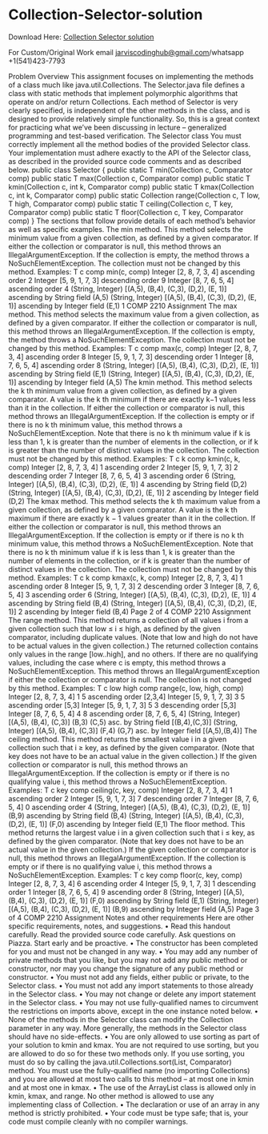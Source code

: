 # Collection-Selector-solution

Download Here: [Collection Selector solution](https://jarviscodinghub.com/assignment/collection-selector-solution/)

For Custom/Original Work email jarviscodinghub@gmail.com/whatsapp +1(541)423-7793

Problem Overview This assignment focuses on implementing the methods of a class much like java.util.Collections. The Selector.java file defines a class with static methods that implement polymorphic algorithms that operate on and/or return Collections. Each method of Selector is very clearly specified, is independent of the other methods in the class, and is designed to provide relatively simple functionality. So, this is a great context for practicing what we’ve been discussing in lecture – generalized programming and test-based verification. The Selector class You must correctly implement all the method bodies of the provided Selector class. Your implementation must adhere exactly to the API of the Selector class, as described in the provided source code comments and as described below. public class Selector { public static T min(Collection c, Comparator comp) public static T max(Collection c, Comparator comp) public static T kmin(Collection c, int k, Comparator comp) public static T kmax(Collection c, int k, Comparator comp) public static Collection range(Collection c, T low, T high, Comparator comp) public static T ceiling(Collection c, T key, Comparator comp) public static T floor(Collection c, T key, Comparator comp) } The sections that follow provide details of each method’s behavior as well as specific examples. The min method. This method selects the minimum value from a given collection, as defined by a given comparator. If either the collection or comparator is null, this method throws an IllegalArgumentException. If the collection is empty, the method throws a NoSuchElementException. The collection must not be changed by this method. Examples: T c comp min(c, comp) Integer [2, 8, 7, 3, 4] ascending order 2 Integer [5, 9, 1, 7, 3] descending order 9 Integer [8, 7, 6, 5, 4] ascending order 4 (String, Integer) [(A,5), (B,4), (C,3), (D,2), (E, 1)] ascending by String field (A,5) (String, Integer) [(A,5), (B,4), (C,3), (D,2), (E, 1)] ascending by Integer field (E,1) 1 COMP 2210 Assignment The max method. This method selects the maximum value from a given collection, as defined by a given comparator. If either the collection or comparator is null, this method throws an IllegalArgumentException. If the collection is empty, the method throws a NoSuchElementException. The collection must not be changed by this method. Examples: T c comp max(c, comp) Integer [2, 8, 7, 3, 4] ascending order 8 Integer [5, 9, 1, 7, 3] descending order 1 Integer [8, 7, 6, 5, 4] ascending order 8 (String, Integer) [(A,5), (B,4), (C,3), (D,2), (E, 1)] ascending by String field (E,1) (String, Integer) [(A,5), (B,4), (C,3), (D,2), (E, 1)] ascending by Integer field (A,5) The kmin method. This method selects the k th minimum value from a given collection, as defined by a given comparator. A value is the k th minimum if there are exactly k−1 values less than it in the collection. If either the collection or comparator is null, this method throws an IllegalArgumentException. If the collection is empty or if there is no k th minimum value, this method throws a NoSuchElementException. Note that there is no k th minimum value if k is less than 1, k is greater than the number of elements in the collection, or if k is greater than the number of distinct values in the collection. The collection must not be changed by this method. Examples: T c k comp kmin(c, k, comp) Integer [2, 8, 7, 3, 4] 1 ascending order 2 Integer [5, 9, 1, 7, 3] 2 descending order 7 Integer [8, 7, 6, 5, 4] 3 ascending order 6 (String, Integer) [(A,5), (B,4), (C,3), (D,2), (E, 1)] 4 ascending by String field (D,2) (String, Integer) [(A,5), (B,4), (C,3), (D,2), (E, 1)] 2 ascending by Integer field (D,2) The kmax method. This method selects the k th maximum value from a given collection, as defined by a given comparator. A value is the k th maximum if there are exactly k − 1 values greater than it in the collection. If either the collection or comparator is null, this method throws an IllegalArgumentException. If the collection is empty or if there is no k th minimum value, this method throws a NoSuchElementException. Note that there is no k th minimum value if k is less than 1, k is greater than the number of elements in the collection, or if k is greater than the number of distinct values in the collection. The collection must not be changed by this method. Examples: T c k comp kmax(c, k, comp) Integer [2, 8, 7, 3, 4] 1 ascending order 8 Integer [5, 9, 1, 7, 3] 2 descending order 3 Integer [8, 7, 6, 5, 4] 3 ascending order 6 (String, Integer) [(A,5), (B,4), (C,3), (D,2), (E, 1)] 4 ascending by String field (B,4) (String, Integer) [(A,5), (B,4), (C,3), (D,2), (E, 1)] 2 ascending by Integer field (B,4) Page 2 of 4 COMP 2210 Assignment The range method. This method returns a collection of all values i from a given collection such that low ≤ i ≤ high, as defined by the given comparator, including duplicate values. (Note that low and high do not have to be actual values in the given collection.) The returned collection contains only values in the range [low..high], and no others. If there are no qualifying values, including the case where c is empty, this method throws a NoSuchElementException. This method throws an IllegalArgumentException if either the collection or comparator is null. The collection is not changed by this method. Examples: T c low high comp range(c, low, high, comp) Integer [2, 8, 7, 3, 4] 1 5 ascending order [2,3,4] Integer [5, 9, 1, 7, 3] 3 5 ascending order [5,3] Integer [5, 9, 1, 7, 3] 5 3 descending order [5,3] Integer [8, 7, 6, 5, 4] 4 8 ascending order [8, 7, 6, 5, 4] (String, Integer) [(A,5), (B,4), (C,3)] (B,3) (C,5) asc. by String field [(B,4),(C,3)] (String, Integer) [(A,5), (B,4), (C,3)] (F,4) (G,7) asc. by Integer field [(A,5),(B,4)] The ceiling method. This method returns the smallest value i in a given collection such that i ≥ key, as defined by the given comparator. (Note that key does not have to be an actual value in the given collection.) If the given collection or comparator is null, this method throws an IllegalArgumentException. If the collection is empty or if there is no qualifying value i, this method throws a NoSuchElementException. Examples: T c key comp ceiling(c, key, comp) Integer [2, 8, 7, 3, 4] 1 ascending order 2 Integer [5, 9, 1, 7, 3] 7 descending order 7 Integer [8, 7, 6, 5, 4] 0 ascending order 4 (String, Integer) [(A,5), (B,4), (C,3), (D,2), (E, 1)] (B,9) ascending by String field (B,4) (String, Integer) [(A,5), (B,4), (C,3), (D,2), (E, 1)] (F,0) ascending by Integer field (E,1) The floor method. This method returns the largest value i in a given collection such that i ≤ key, as defined by the given comparator. (Note that key does not have to be an actual value in the given collection.) If the given collection or comparator is null, this method throws an IllegalArgumentException. If the collection is empty or if there is no qualifying value i, this method throws a NoSuchElementException. Examples: T c key comp floor(c, key, comp) Integer [2, 8, 7, 3, 4] 6 ascending order 4 Integer [5, 9, 1, 7, 3] 1 descending order 1 Integer [8, 7, 6, 5, 4] 9 ascending order 8 (String, Integer) [(A,5), (B,4), (C,3), (D,2), (E, 1)] (F,0) ascending by String field (E,1) (String, Integer) [(A,5), (B,4), (C,3), (D,2), (E, 1)] (B,9) ascending by Integer field (A,5) Page 3 of 4 COMP 2210 Assignment Notes and other requirements Here are other specific requirements, notes, and suggestions. • Read this handout carefully. Read the provided source code carefully. Ask questions on Piazza. Start early and be proactive. • The constructor has been completed for you and must not be changed in any way. • You may add any number of private methods that you like, but you may not add any public method or constructor, nor may you change the signature of any public method or constructor. • You must not add any fields, either public or private, to the Selector class. • You must not add any import statements to those already in the Selector class. • You may not change or delete any import statement in the Selector class. • You may not use fully-qualified names to circumvent the restrictions on imports above, except in the one instance noted below. • None of the methods in the Selector class can modify the Collection parameter in any way. More generally, the methods in the Selector class should have no side-effects. • You are only allowed to use sorting as part of your solution to kmin and kmax. You are not required to use sorting, but you are allowed to do so for these two methods only. If you use sorting, you must do so by calling the java.util.Collections.sort(List, Comparator) method. You must use the fully-qualified name (no importing Collections) and you are allowed at most two calls to this method – at most one in kmin and at most one in kmax. • The use of the ArrayList class is allowed only in kmin, kmax, and range. No other method is allowed to use any implementing class of Collection. • The declaration or use of an array in any method is strictly prohibited. • Your code must be type safe; that is, your code must compile cleanly with no compiler warnings.

